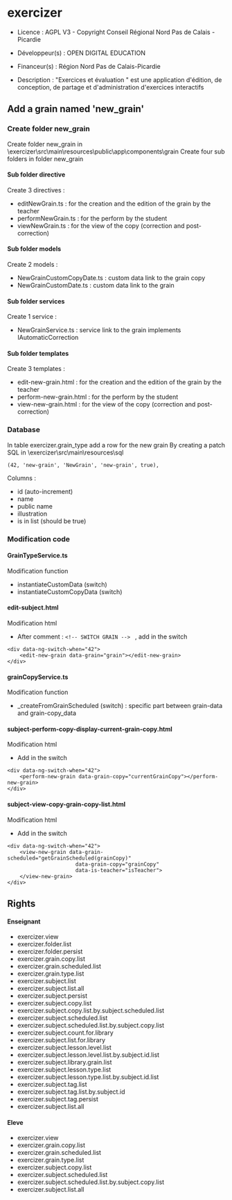 # exercizer

* Licence : AGPL V3 - Copyright Conseil Régional Nord Pas de Calais - Picardie

* Développeur(s) : OPEN DIGITAL EDUCATION

* Financeur(s) : Région Nord Pas de Calais-Picardie

* Description : "Exercices et évaluation " est une application d'édition, de conception, de partage  et d'administration d'exercices interactifs

## Add a grain named 'new_grain'

### Create folder new_grain

Create folder new_grain in \exercizer\src\main\resources\public\app\components\grain
Create four sub folders in folder new_grain

#### Sub folder directive

Create 3 directives :

* editNewGrain.ts : for the creation and the edition of the grain by the teacher
* performNewGrain.ts : for the perform by the student
* viewNewGrain.ts : for the view of the copy (correction and post-correction)

#### Sub folder models

Create 2 models :

* NewGrainCustomCopyDate.ts : custom data link to the grain copy
* NewGrainCustomDate.ts : custom data link to the grain

#### Sub folder services

Create 1 service :
* NewGrainService.ts : service link to the grain implements IAutomaticCorrection

#### Sub folder templates

Create 3 templates :

* edit-new-grain.html : for the creation and the edition of the grain by the teacher
* perform-new-grain.html : for the perform by the student
* view-new-grain.html : for the view of the copy (correction and post-correction)

### Database

In table exercizer.grain_type add a row for the new grain
By creating a patch SQL in  \exercizer\src\main\resources\sql

```
(42, 'new-grain', 'NewGrain', 'new-grain', true),
```

Columns : 

* id (auto-increment)
* name
* public name
* illustration
* is in list (should be true)

### Modification code

#### GrainTypeService.ts

Modification function 

* instantiateCustomData (switch)
* instantiateCustomCopyData (switch)

#### edit-subject.html

Modification html 

* After comment : ```<!-- SWITCH GRAIN --> ``` , add in the switch

```
<div data-ng-switch-when="42">
    <edit-new-grain data-grain="grain"></edit-new-grain>
</div>
```

#### grainCopyService.ts

Modification function 

* _createFromGrainScheduled (switch) : specific part between grain-data and grain-copy_data

#### subject-perform-copy-display-current-grain-copy.html

Modification html

* Add in the switch 

```
<div data-ng-switch-when="42">
    <perform-new-grain data-grain-copy="currentGrainCopy"></perform-new-grain>
</div>
```


#### subject-view-copy-grain-copy-list.html

Modification html

* Add in the switch 

```
<div data-ng-switch-when="42">
    <view-new-grain data-grain-scheduled="getGrainScheduled(grainCopy)"
                      data-grain-copy="grainCopy"
                      data-is-teacher="isTeacher">
    </view-new-grain>
</div>
```

## Rights

#### Enseignant

* exercizer.view
* exercizer.folder.list
* exercizer.folder.persist
* exercizer.grain.copy.list
* exercizer.grain.scheduled.list
* exercizer.grain.type.list
* exercizer.subject.list
* exercizer.subject.list.all
* exercizer.subject.persist
* exercizer.subject.copy.list
* exercizer.subject.copy.list.by.subject.scheduled.list
* exercizer.subject.scheduled.list
* exercizer.subject.scheduled.list.by.subject.copy.list
* exercizer.subject.count.for.library
* exercizer.subject.list.for.library
* exercizer.subject.lesson.level.list
* exercizer.subject.lesson.level.list.by.subject.id.list
* exercizer.subject.library.grain.list
* exercizer.subject.lesson.type.list
* exercizer.subject.lesson.type.list.by.subject.id.list
* exercizer.subject.tag.list
* exercizer.subject.tag.list.by.subject.id
* exercizer.subject.tag.persist
* exercizer.subject.list.all

#### Eleve

* exercizer.view
* exercizer.grain.copy.list
* exercizer.grain.scheduled.list
* exercizer.grain.type.list
* exercizer.subject.copy.list
* exercizer.subject.scheduled.list
* exercizer.subject.scheduled.list.by.subject.copy.list
* exercizer.subject.list.all





















